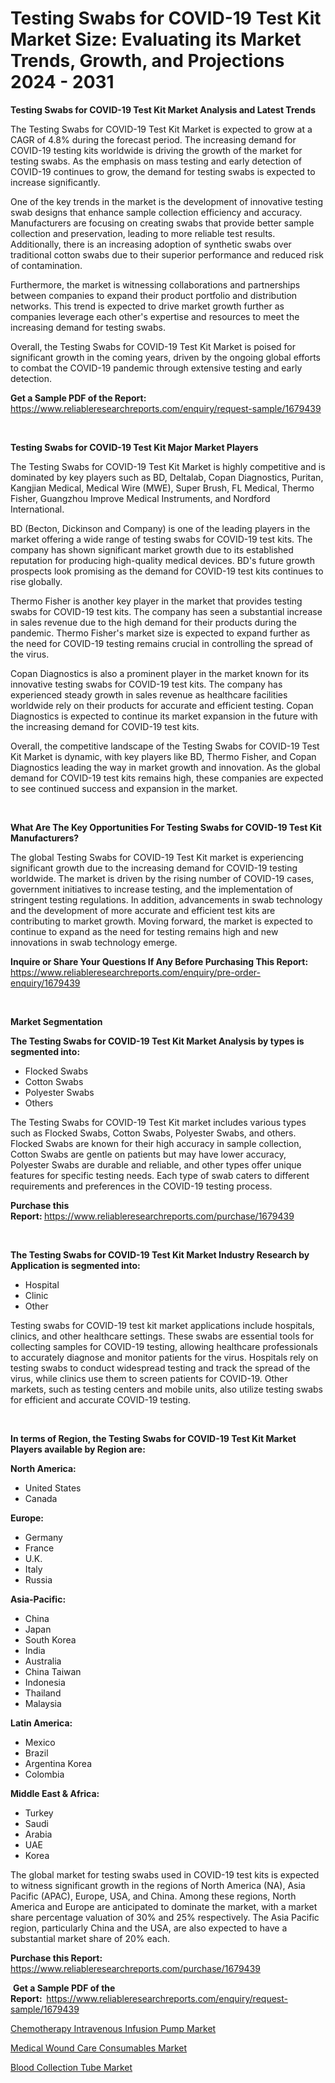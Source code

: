 <p><h1>Testing Swabs for COVID-19 Test Kit Market Size: Evaluating its Market Trends, Growth, and Projections 2024 - 2031</h1></p><p><strong>Testing Swabs for COVID-19 Test Kit Market Analysis and Latest Trends</strong></p>
<p><p>The Testing Swabs for COVID-19 Test Kit Market is expected to grow at a CAGR of 4.8% during the forecast period. The increasing demand for COVID-19 testing kits worldwide is driving the growth of the market for testing swabs. As the emphasis on mass testing and early detection of COVID-19 continues to grow, the demand for testing swabs is expected to increase significantly.</p><p>One of the key trends in the market is the development of innovative testing swab designs that enhance sample collection efficiency and accuracy. Manufacturers are focusing on creating swabs that provide better sample collection and preservation, leading to more reliable test results. Additionally, there is an increasing adoption of synthetic swabs over traditional cotton swabs due to their superior performance and reduced risk of contamination.</p><p>Furthermore, the market is witnessing collaborations and partnerships between companies to expand their product portfolio and distribution networks. This trend is expected to drive market growth further as companies leverage each other's expertise and resources to meet the increasing demand for testing swabs.</p><p>Overall, the Testing Swabs for COVID-19 Test Kit Market is poised for significant growth in the coming years, driven by the ongoing global efforts to combat the COVID-19 pandemic through extensive testing and early detection.</p></p>
<p><strong>Get a Sample PDF of the Report:&nbsp;</strong> <a href="https://www.reliableresearchreports.com/enquiry/request-sample/1679439">https://www.reliableresearchreports.com/enquiry/request-sample/1679439</a></p>
<p>&nbsp;</p>
<p><strong>Testing Swabs for COVID-19 Test Kit Major Market Players</strong></p>
<p><p>The Testing Swabs for COVID-19 Test Kit Market is highly competitive and is dominated by key players such as BD, Deltalab, Copan Diagnostics, Puritan, Kangjian Medical, Medical Wire (MWE), Super Brush, FL Medical, Thermo Fisher, Guangzhou Improve Medical Instruments, and Nordford International.</p><p>BD (Becton, Dickinson and Company) is one of the leading players in the market offering a wide range of testing swabs for COVID-19 test kits. The company has shown significant market growth due to its established reputation for producing high-quality medical devices. BD's future growth prospects look promising as the demand for COVID-19 test kits continues to rise globally.</p><p>Thermo Fisher is another key player in the market that provides testing swabs for COVID-19 test kits. The company has seen a substantial increase in sales revenue due to the high demand for their products during the pandemic. Thermo Fisher's market size is expected to expand further as the need for COVID-19 testing remains crucial in controlling the spread of the virus.</p><p>Copan Diagnostics is also a prominent player in the market known for its innovative testing swabs for COVID-19 test kits. The company has experienced steady growth in sales revenue as healthcare facilities worldwide rely on their products for accurate and efficient testing. Copan Diagnostics is expected to continue its market expansion in the future with the increasing demand for COVID-19 test kits.</p><p>Overall, the competitive landscape of the Testing Swabs for COVID-19 Test Kit Market is dynamic, with key players like BD, Thermo Fisher, and Copan Diagnostics leading the way in market growth and innovation. As the global demand for COVID-19 test kits remains high, these companies are expected to see continued success and expansion in the market.</p></p>
<p>&nbsp;</p>
<p><strong>What Are The Key Opportunities For Testing Swabs for COVID-19 Test Kit Manufacturers?</strong></p>
<p><p>The global Testing Swabs for COVID-19 Test Kit market is experiencing significant growth due to the increasing demand for COVID-19 testing worldwide. The market is driven by the rising number of COVID-19 cases, government initiatives to increase testing, and the implementation of stringent testing regulations. In addition, advancements in swab technology and the development of more accurate and efficient test kits are contributing to market growth. Moving forward, the market is expected to continue to expand as the need for testing remains high and new innovations in swab technology emerge.</p></p>
<p><strong>Inquire or Share Your Questions If Any Before Purchasing This Report:</strong> <a href="https://www.reliableresearchreports.com/enquiry/pre-order-enquiry/1679439">https://www.reliableresearchreports.com/enquiry/pre-order-enquiry/1679439</a></p>
<p>&nbsp;</p>
<p><strong>Market Segmentation</strong></p>
<p><strong>The Testing Swabs for COVID-19 Test Kit Market Analysis by types is segmented into:</strong></p>
<p><ul><li>Flocked Swabs</li><li>Cotton Swabs</li><li>Polyester Swabs</li><li>Others</li></ul></p>
<p><p>The Testing Swabs for COVID-19 Test Kit market includes various types such as Flocked Swabs, Cotton Swabs, Polyester Swabs, and others. Flocked Swabs are known for their high accuracy in sample collection, Cotton Swabs are gentle on patients but may have lower accuracy, Polyester Swabs are durable and reliable, and other types offer unique features for specific testing needs. Each type of swab caters to different requirements and preferences in the COVID-19 testing process.</p></p>
<p><strong>Purchase this Report:&nbsp;</strong><a href="https://www.reliableresearchreports.com/purchase/1679439">https://www.reliableresearchreports.com/purchase/1679439</a></p>
<p>&nbsp;</p>
<p><strong>The Testing Swabs for COVID-19 Test Kit Market Industry Research by Application is segmented into:</strong></p>
<p><ul><li>Hospital</li><li>Clinic</li><li>Other</li></ul></p>
<p><p>Testing swabs for COVID-19 test kit market applications include hospitals, clinics, and other healthcare settings. These swabs are essential tools for collecting samples for COVID-19 testing, allowing healthcare professionals to accurately diagnose and monitor patients for the virus. Hospitals rely on testing swabs to conduct widespread testing and track the spread of the virus, while clinics use them to screen patients for COVID-19. Other markets, such as testing centers and mobile units, also utilize testing swabs for efficient and accurate COVID-19 testing.</p></p>
<p>&nbsp;</p>
<p><strong>In terms of Region, the Testing Swabs for COVID-19 Test Kit Market Players available by Region are:</strong></p>
<p>
    <p> <strong> North America: </strong>
        <ul>
            <li>United States</li>
            <li>Canada</li>
        </ul>
        </p> 
    <p> <strong> Europe: </strong>
        <ul>
            <li>Germany</li>
            <li>France</li>
            <li>U.K.</li>
            <li>Italy</li>
            <li>Russia</li>
        </ul>
        </p> 
    <p> <strong> Asia-Pacific: </strong>
        <ul>
            <li>China</li>
            <li>Japan</li>
            <li>South Korea</li>
            <li>India</li>
            <li>Australia</li>
            <li>China Taiwan</li>
            <li>Indonesia</li>
            <li>Thailand</li>
            <li>Malaysia</li>
        </ul>
        </p> 
    <p> <strong> Latin America: </strong>
        <ul>
            <li>Mexico</li>
            <li>Brazil</li>
            <li>Argentina Korea</li>
            <li>Colombia</li>
        </ul>
        </p> 
    <p> <strong> Middle East & Africa: </strong>
        <ul>
            <li>Turkey</li>
            <li>Saudi</li>
            <li>Arabia</li>
            <li>UAE</li>
            <li>Korea</li>
        </ul>
    </p>
    </p>
<p><p>The global market for testing swabs used in COVID-19 test kits is expected to witness significant growth in the regions of North America (NA), Asia Pacific (APAC), Europe, USA, and China. Among these regions, North America and Europe are anticipated to dominate the market, with a market share percentage valuation of 30% and 25% respectively. The Asia Pacific region, particularly China and the USA, are also expected to have a substantial market share of 20% each.</p></p>
<p><strong>Purchase this Report: </strong><a href="https://www.reliableresearchreports.com/purchase/1679439">https://www.reliableresearchreports.com/purchase/1679439</a></p>
<p>&nbsp;<strong>Get a Sample PDF of the Report:&nbsp;&nbsp;</strong><a href="https://www.reliableresearchreports.com/enquiry/request-sample/1679439">https://www.reliableresearchreports.com/enquiry/request-sample/1679439</a></p>
<p><strong></strong></p>
<p><p><a href="https://github.com/derrinmiltonellis35gcl/Market-Research-Report-List-1/blob/main/chemotherapy-intravenous-infusion-pump-market.md">Chemotherapy Intravenous Infusion Pump Market</a></p><p><a href="https://github.com/Sherrillcrooksxa8i18ucf2m/Market-Research-Report-List-1/blob/main/medical-wound-care-consumables-market.md">Medical Wound Care Consumables Market</a></p><p><a href="https://github.com/khansimonweber1lqujlwoz15d/Market-Research-Report-List-1/blob/main/blood-collection-tube-market.md">Blood Collection Tube Market</a></p></p>